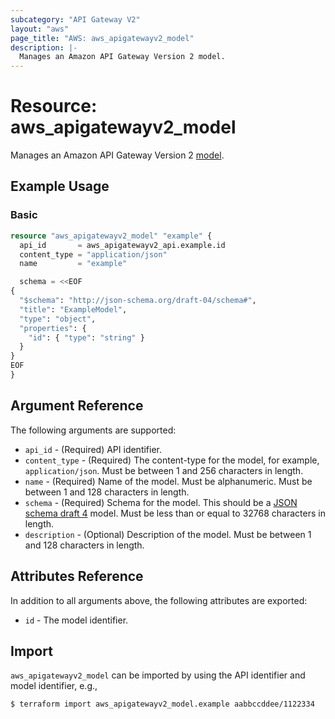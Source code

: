 ```yaml
---
subcategory: "API Gateway V2"
layout: "aws"
page_title: "AWS: aws_apigatewayv2_model"
description: |-
  Manages an Amazon API Gateway Version 2 model.
---
```


# Resource: aws_apigatewayv2_model

Manages an Amazon API Gateway Version 2 [model](https://docs.aws.amazon.com/apigateway/latest/developerguide/models-mappings.html#models-mappings-models).

## Example Usage

### Basic

```terraform
resource "aws_apigatewayv2_model" "example" {
  api_id       = aws_apigatewayv2_api.example.id
  content_type = "application/json"
  name         = "example"

  schema = <<EOF
{
  "$schema": "http://json-schema.org/draft-04/schema#",
  "title": "ExampleModel",
  "type": "object",
  "properties": {
    "id": { "type": "string" }
  }
}
EOF
}
```

## Argument Reference

The following arguments are supported:

* `api_id` - (Required) API identifier.
* `content_type` - (Required)  The content-type for the model, for example, `application/json`. Must be between 1 and 256 characters in length.
* `name` - (Required) Name of the model. Must be alphanumeric. Must be between 1 and 128 characters in length.
* `schema` - (Required) Schema for the model. This should be a [JSON schema draft 4](https://tools.ietf.org/html/draft-zyp-json-schema-04) model. Must be less than or equal to 32768 characters in length.
* `description` - (Optional) Description of the model. Must be between 1 and 128 characters in length.

## Attributes Reference

In addition to all arguments above, the following attributes are exported:

* `id` - The model identifier.

## Import

`aws_apigatewayv2_model` can be imported by using the API identifier and model identifier, e.g.,

```
$ terraform import aws_apigatewayv2_model.example aabbccddee/1122334
```
